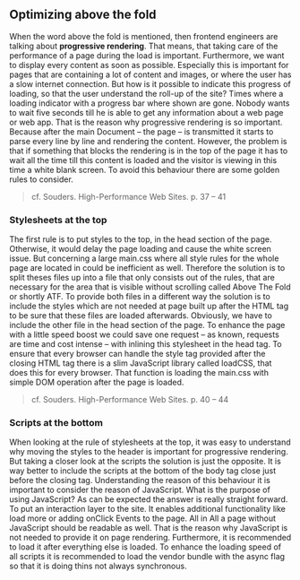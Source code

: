 ## Optimizing above the fold

When the word above the fold is mentioned, then frontend engineers are talking about **progressive rendering**. That means, that taking care of the performance of a page during the load is important. Furthermore, we want to display every content as soon as possible. Especially this is important for pages that are containing a lot of content and images, or where the user has a slow internet connection. But how is it possible to indicate this progress of loading, so that the user understand the roll-up of the site? Times where a loading indicator with a progress bar where shown are gone. Nobody wants to wait five seconds till he is able to get any information about a web page or web app. That is the reason why progressive rendering is so important. Because after the main Document – the page – is transmitted it starts to parse every line by line and rendering the content. However, the problem is that if something that blocks the rendering is in the top of the page it has to wait all the time till this content is loaded and the visitor is viewing in this time a white blank screen. To avoid this behaviour there are some golden rules to consider.
> cf. Souders. High-Performance Web Sites. p. 37 – 41

### Stylesheets at the top

The first rule is to put styles to the top, in the head section of the page. Otherwise, it would delay the page loading and cause the white screen issue. But concerning a large main.css where all style rules for the whole page are located in could be inefficient as well. Therefore the solution is to split theses files up into a file that only consists out of the rules, that are necessary for the area that is visible without scrolling called Above The Fold or shortly ATF. To provide both files in a different way the solution is to include the styles which are not needed at page built up after the HTML tag to be sure that these files are loaded afterwards. Obviously, we have to include the other file in the head section of the page. To enhance the page with a little speed boost we could save one request – as known, requests are time and cost intense – with inlining this stylesheet in the head tag. To ensure that every browser can handle the style tag provided after the closing HTML tag there is a slim JavaScript library called loadCSS, that does this for every browser. That function is loading the main.css with simple DOM operation after the page is loaded. 
> cf. Souders. High-Performance Web Sites. p. 40 – 44

### Scripts at the bottom

When looking at the rule of stylesheets at the top, it was easy to understand why moving the styles to the header is important for progressive rendering. But taking a closer look at the scripts the solution is just the opposite. It is way better to include the scripts at the bottom of the body tag close just before the closing tag. Understanding the reason of this behaviour it is important to consider the reason of JavaScript. What is the purpose of using JavaScript? As can be expected the answer is really straight forward. To put an interaction layer to the site. It enables additional functionality like load more or adding onClick Events to the page. All in All a page without JavaScript should be readable as well. That is the reason why JavaScript is not needed to provide it on page rendering. Furthermore, it is recommended to load it after everything else is loaded. To enhance the loading speed of all scripts it is recommended to load the vendor bundle with the async flag so that it is doing thins not always synchronous.